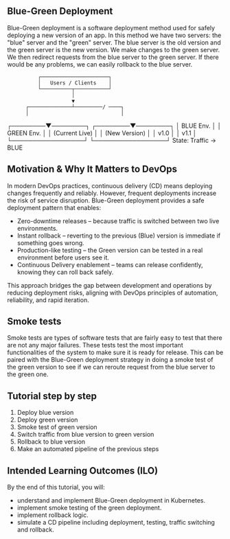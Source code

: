 ## Blue-Green Deployment
Blue-Green deployment is a software deployment method used for safely deploying a new version of an app. In this method we have two servers: the "blue" server and the "green" server. The blue server is the old version and the green server is the new version. We make changes to the green server. We then redirect requests from the blue server to the green server. If there would be any problems, we can easily rollback to the blue server. 

              ┌──────────────────────┐
              │   Users / Clients    │
              └──────────┬───────────┘
                         │
                         ▼
          ┌──────────────┴─────────/ ────┐
          │                              │
 ┌────────▼────────┐           ┌────────▼────────┐
 │   BLUE Env.     │           │   GREEN Env.    │
 │ (Current Live)  │           │ (New Version)   │
 │   v1.0          │           │   v1.1          │
 └─────────────────┘           └─────────────────┘
            State:   Traffic → BLUE


## Motivation & Why It Matters to DevOps
In modern DevOps practices, continuous delivery (CD) means deploying changes frequently and reliably. However, frequent deployments increase the risk of service disruption. Blue-Green deployment provides a safe deployment pattern that enables:

- Zero-downtime releases – because traffic is switched between two live environments.
- Instant rollback – reverting to the previous (Blue) version is immediate if something goes wrong.
- Production-like testing – the Green version can be tested in a real environment before users see it.
- Continuous Delivery enablement – teams can release confidently, knowing they can roll back safely.

This approach bridges the gap between development and operations by reducing deployment risks, aligning with DevOps principles of automation, reliability, and rapid iteration.

## Smoke tests
Smoke tests are types of software tests that are fairly easy to test that there are not any major failures. These tests test the most important functionalities of the system to make sure it is ready for release. This can be paired with the Blue-Green deployment strategy in doing a smoke test of the green version to see if we can reroute request from the blue server to the green one. 

## Tutorial step by step
1. Deploy blue version
2. Deploy green version
3. Smoke test of green version
4. Switch traffic from blue version to green version
5. Rollback to blue version
6. Make an automated pipeline of the previous steps

## Intended Learning Outcomes (ILO)
By the end of this tutorial, you will:
- understand and implement Blue-Green deployment in Kubernetes.
- implement smoke testing of the green deployment.
- implement rollback logic.
- simulate a CD pipeline including deployment, testing, traffic switching and rollback.